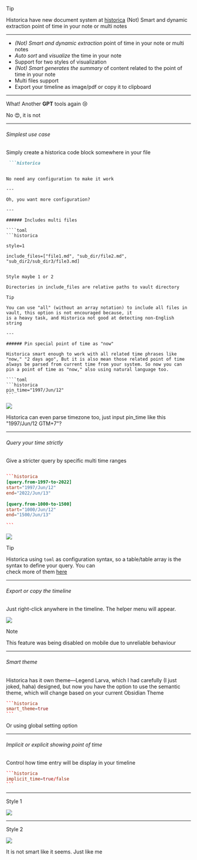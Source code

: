 Tip

Historica have new document system at [historica](https://historica.pages.dev/)
(Not) Smart and dynamic extraction point of time in your note or multi notes

---

- _(Not) Smart and dynamic extraction_ point of time in your note or multi notes
- _Auto sort_ and _visualize_ the time in your note
- Support for two styles of visualization
- _(Not) Smart generates the summary_ of content related to the point of time in your note
- Multi files support
- Export your timeline as image/pdf or copy it to clipboard

---

What! Another **GPT** tools again 😢

No 😍, it is not

---

###### Simplest use case

Simply create a historica code block somewhere in your file

```markdown
 ```historica

 ```
```

No need any configuration to make it work

---

Oh, you want more configuration?

---

###### Includes multi files

````toml
```historica

style=1 
 
include_files=["file1.md", "sub_dir/file2.md", "sub_dir2/sub_dir3/file3.md] 

```
````

Style maybe 1 or 2

Directories in include_files are relative paths to vault directory

Tip

You can use "all" (without an array notation) to include all files in vault, this option is not encouraged because, it  
is a heavy task, and Historica not good at detecting non-English string

---

###### Pin special point of time as "now"

Historica smart enough to work with all related time phrases like "now," "2 days ago", But it is also mean those related point of time always be parsed from current time from your system. So now you can pin a point of time as "now," also using natural language too.

````toml
```historica
pin_time="1997/Jun/12"
```
````

![](https://raw.githubusercontent.com/nhannht/obsidian-historica/HEAD/images/.README_images/historica_pin_time_example.png)

Historica can even parse timezone too, just input pin_time like this "1997/Jun/12 GTM+7"?

---

###### Query your time strictly

Give a stricter query by specific multi time ranges

````toml

```historica
[query.from-1997-to-2022]  
start="1997/Jun/12"  
end="2022/Jun/13"  
  
[query.from-1000-to-1500]  
start="1000/Jun/12"  
end="1500/Jun/13"

```

````

![](https://raw.githubusercontent.com/nhannht/obsidian-historica/HEAD/images/.README_images/historica_query_example.png)

Tip

Historica using `toml` as configuration syntax, so a table/table array is the syntax to define your query. You can  
check more of them [here](https://toml.io/en/v1.0.0#table)

---

###### Export or copy the timeline

Just right-click anywhere in the timeline. The helper menu will appear.

![](https://raw.githubusercontent.com/nhannht/obsidian-historica/HEAD/images/.README_images/historica_helper_menu.png)

Note

This feature was being disabled on mobile due to unreliable behaviour

---

###### Smart theme

Historica has it own theme—Legend Larva, which I had carefully (I just joked, haha) designed, but now you have the option to use the semantic theme, which will change based on your current Obsidian Theme

````toml
```historica
smart_theme=true
```
````

Or using global setting option

---

###### Implicit or explicit showing point of time

Control how time entry will be display in your timeline

````toml
```historica
implicit_time=true/false
```
````

---

Style 1

![](https://raw.githubusercontent.com/nhannht/obsidian-historica/HEAD/images/.README_images/ebfc0193.png)

---

Style 2

![](https://raw.githubusercontent.com/nhannht/obsidian-historica/HEAD/images/.README_images/d9a7b9af.png)

It is not smart like it seems. Just like me